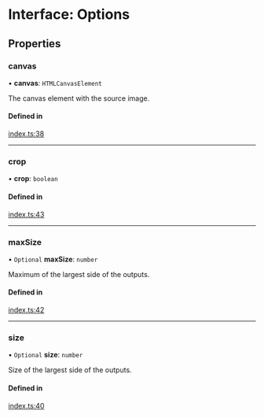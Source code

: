 # Interface: Options

## Properties

### canvas

• **canvas**: `HTMLCanvasElement`

The canvas element with the source image.

#### Defined in

[index.ts:38](https://github.com/javierbyte/base64-image-utils/blob/dfaf675/index.ts#L38)

___

### crop

• **crop**: `boolean`

#### Defined in

[index.ts:43](https://github.com/javierbyte/base64-image-utils/blob/dfaf675/index.ts#L43)

___

### maxSize

• `Optional` **maxSize**: `number`

Maximum of the largest side of the outputs.

#### Defined in

[index.ts:42](https://github.com/javierbyte/base64-image-utils/blob/dfaf675/index.ts#L42)

___

### size

• `Optional` **size**: `number`

Size of the largest side of the outputs.

#### Defined in

[index.ts:40](https://github.com/javierbyte/base64-image-utils/blob/dfaf675/index.ts#L40)
